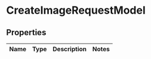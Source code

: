 
# CreateImageRequestModel

## Properties
Name | Type | Description | Notes
------------ | ------------- | ------------- | -------------



